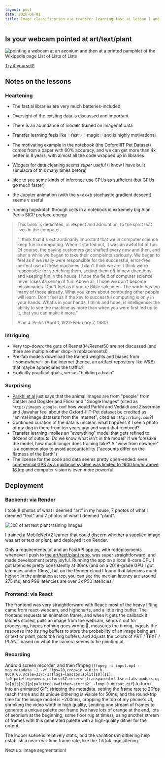 ```yaml
---
layout: post
date: 2020-06-01
title: Image classification via transfer learning—fast.ai lesson 1 and 2
---
```


## Is your webcam pointed at art/text/plant

![pointing a webcam at an aeonium and then at a printed pamphlet of the Wikipedia page List of Lists of Lists](/assets/aeonium-lolol.gif)

[Try it yourself!](https://leebutterman.com/art-text-plant/)


## Notes on the lessons

### Heartening

* The fast.ai libraries are very much batteries-included!
* Oversight of the existing data is discussed and important
* There is an abundance of models trained on Imagenet data
* Transfer learning feels like ✨fast✨ ✨magic✨ and is highly motivational
* The motivating example in the notebook (the OxfordIIIT Pet Dataset) comes from a paper with 60% accuracy, and we can get more than 4x better in 8 years, with almost all the code wrapped up in libraries

* Widgets for data cleaning seems _super useful_ (I know I have built simulacra of this many times before)
* nice to see some kinds of inference use CPUs as sufficient (but GPUs go much faster)
* the Jupyter animation (with the y=ax+b stochastic gradient descent) seems v useful
* running hopskotch through cells in a notebook is extremely big Alan Perlis SICP preface energy

> This book is dedicated, in respect and admiration, to the spirit that lives in the computer.
>
> "I think that it's extraordinarily important that we in computer science keep fun in computing. When it started out, it was an awful lot of fun. Of course, the paying customers got shafted every now and then, and after a while we began to take their complaints seriously. We began to feel as if we really were responsible for the successful, error-free perfect use of these machines. I don't think we are. I think we're responsible for stretching them, setting them off in new directions, and keeping fun in the house. I hope the field of computer science never loses its sense of fun. Above all, I hope we don't become missionaries. Don't feel as if you're Bible salesmen. The world has too many of those already. What you know about computing other people will learn. Don't feel as if the key to successful computing is only in your hands. What's in your hands, I think and hope, is intelligence: the ability to see the machine as more than when you were first led up to it, that you can make it more."
>
> Alan J. Perlis (April 1, 1922-February 7, 1990)

### Intriguing

* Very top-down: the guts of Resnet34/Resnet50 are not discussed (and there are multiple other drop-in replacements!)
* Pre-fab models download the trained weights and biases from ✨somewhere✨ on the internet (hence, an artifact repository like W&B) that maybe appreciates the traffic?
* Explicitly practical goals, versus "building a brain"


### Surprising

* [Parkhi et al](https://www.robots.ox.ac.uk/~vgg/publications/2012/parkhi12a/parkhi12a.pdf) just says that the animal images are from "people" from Catster and Dogster and Flickr and "Google Images" (cited as `http://images.google.com`! how would Parkhi and Vedaldi and Zisserman and Jawahar feel about the Oxford-IIIT-Pet dataset be credited as "animal image datasets from the internet", cited as `http://bing.com`?)
* Continued curation of the data is unclear: what happens if I see a photo of my dog in there from ten years ago and want that removed?
* Transfer learning implies an "everything" model that gets refined to dozens of outputs. Do we know what isn't in the model? If we foresake the model, how much longer does training take? A "view from nowhere" is a common ploy to avoid accountability ("accounts differ on the flatness of the Earth")
* The license for the code and data seems pretty open-ended: even [commercial GPS as a guidance system was limited to 1900 km/hr above 18 km](https://en.wikipedia.org/wiki/Coordinating_Committee_for_Multilateral_Export_Controls#Legacy:~:text=GPS) and computer vision is even more powerful.


## Deployment

### Backend: via Render

I took 8 photos of what I deemed "art" in my house, 7 photos of what I deemed "text" and 7 photos of what I deemed "plant". 

![3x8 of art text plant training images](/assets/art-text-plant-montage.jpg)

I trained a MobileNetV2 learner that could discern whether a supplied image was art or text or plant, and deployed it on Render. 

Only a requirements.txt and an FastAPI app.py, with redeployments whenever I push to [the art/text/plant repo](https://github.com/lsb/art-text-plant), was super straightforward, and made development pretty joyful. Running the app on a local 8-core CPU I got latencies pretty consistently at 30ms (and on a 2018-grade GPU I got latencies under 10ms), but on the Render cloud I found that latencies much higher: in the animation at top, you can see the median latency are around 275 ms, and P99 latencies are over 3x P50 latencies.


### Frontend: via React

The frontend was very straightforward with React: most of the heavy lifting came from react-webcam, and highcharts, and a little ring buffer. The frontend requests an animation frame, and when it gets the callback it latches closed, pulls an image from the webcam, sends it out for processing, hopes nothing goes wrong 🤞, measures the timing, ingests the response into its ring buffers to store the probability of an image being art or text or plant, plots the ring buffers, and adjusts the colors of ART / TEXT / PLANT based on what the camera seems to be pointing at.

### Recording

Android screen recorder, and then ffmpeg (`ffmpeg -i input.mp4 -map_metadata -1 -vf "fps=20,crop=in_w-0:in_h-90:0:65,scale=337:-1:flags=lanczos,split[s0][s1];[s0]palettegen=max_colors=37:reserve_transparent=false:stats_mode=single[p];[s1][p]paletteuse=dither=sierra2" -loop 0 output.gif`) to turn it into an animated GIF: stripping the metadata, setting the frame rate to 20fps (each frame and its unique dithering is visible for 50ms, and the round-trip time for the image model is ~200ms), cropping the top of my phone's UI, shrinking the video width in high quality, sending one stream of frames to generate a unique palette per frame (we have lots of orange at the end, lots of aeonium at the beginning, some floor rug at times), using another stream of frames with this generated palette with a high-quality dither for the output.

The indoor scene is relatively static, and the variations in dithering help establish a near-real-time frame rate, like the TikTok logo jittering.

Next up: image segmentation!
